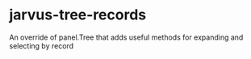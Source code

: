 # jarvus-tree-records
An override of panel.Tree that adds useful methods for expanding and selecting by record
